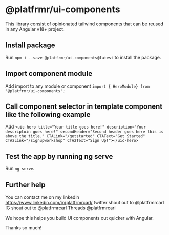 # @platfrmr/ui-components

This library consist of opinionated tailwind components that can be reused in any Angular v18+ project.

## Install package

Run `npm i --save @platfrmr/ui-components@latest` to install the package.

## Import component module

Add import to any module or component `import { HeroModule} from '@platfrmr/ui-components';`

## Call component selector in template component like the following example

Add `<uic-hero title="Your title goes here!" description="Your descriptoin goes here!" secondHeader="Second header goes here this is above the title." CTALink="/getstarted" CTAText="Get Started" CTA2Link="/signupworkshop" CTA2Text="Sign Up!"></uic-hero>`

## Test the app by running ng serve

Run `ng serve`.

## Further help

You can contact me on my linkedin https://www.linkedin.com/in/platfrmrcarl/
twitter shout out to @platfrmrcarl
IG shout out to @platfrmrcarl
Threads @platfrmrcarl

We hope this helps you build UI components out quicker with Angular.

Thanks so much!
